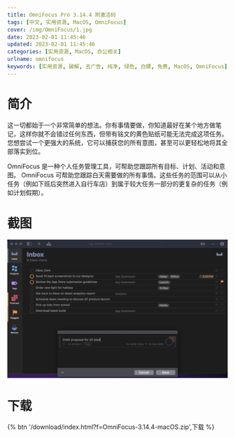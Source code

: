 ```yaml
---
title: OmniFocus Pro 3.14.4 附激活码
tags: [中文, 实用资源, MacOS, OmniFocus]
cover: /img/OmniFocus/1.jpg
date: 2023-02-01 11:45:46
updated: 2023-02-01 11:45:46
categories: [实用资源, MacOS, 办公相关]
urlname: omnifocus
keywords: [实用资源, 破解, 去广告, 纯净, 绿色, 白嫖, 免费, MacOS, OmniFocus]
---
```


# 简介

这一切都始于一个非常简单的想法。你有事情要做，你知道最好在某个地方做笔记，这样你就不会错过任何东西，但带有铭文的黄色贴纸可能无法完成这项任务。您想尝试一个更强大的系统，它可以捕获您的所有意图，甚至可以更轻松地将其全部落实到位。

OmniFocus 是一种个人任务管理工具，可帮助您跟踪所有目标、计划、活动和意图。 OmniFocus 可帮助您跟踪白天需要做的所有事情。这些任务的范围可以从小任务（例如下班后突然进入自行车店）到属于较大任务一部分的更复杂的任务（例如计划假期）。

# 截图

![](/img/OmniFocus/2.png)

# 下载

{% btn '/download/index.html?f=OmniFocus-3.14.4-macOS.zip',下载 %}
